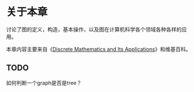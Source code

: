 # 关于本章

讨论了图的定义，构造，基本操作，以及图在计算机科学各个领域各种各样的应用。

本章内容主要来自《[Discrete Mathematics and Its Applications](https://www.amazon.com/Discrete-Mathematics-Applications-Kenneth-Rosen/dp/125967651X)》和维基百科。

## TODO

如何判断一个graph是否是tree？